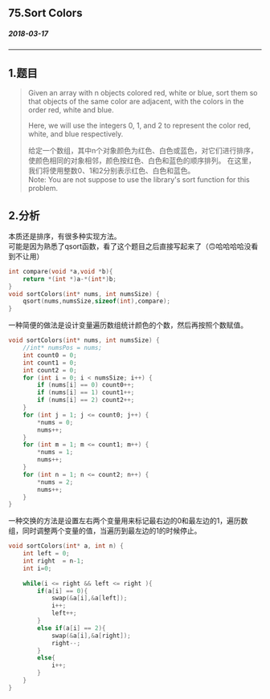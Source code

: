## 75.Sort Colors
##### 2018-03-17
***
## 1.题目
> Given an array with n objects colored red, white or blue, sort them so that objects of the same color are adjacent, with the colors in the order red, white and blue.
>
>Here, we will use the integers 0, 1, and 2 to represent the color red, white, and blue respectively.   
>
>给定一个数组，其中n个对象颜色为红色、白色或蓝色，对它们进行排序，使颜色相同的对象相邻，颜色按红色、白色和蓝色的顺序排列。 在这里，我们将使用整数0、1和2分别表示红色、白色和蓝色。     
>Note:
You are not suppose to use the library's sort function for this problem. 

## 2.分析
本质还是排序，有很多种实现方法。  
可能是因为熟悉了qsort函数，看了这个题目之后直接写起来了（🙃哈哈哈哈没看到不让用）  
```c
int compare(void *a,void *b){
    return *(int *)a-*(int*)b;
}
void sortColors(int* nums, int numsSize) {
    qsort(nums,numsSize,sizeof(int),compare);
}
```
一种简便的做法是设计变量遍历数组统计颜色的个数，然后再按照个数赋值。
```c
void sortColors(int* nums, int numsSize) {
    //int* numsPos = nums;
    int count0 = 0;
    int count1 = 0;
    int count2 = 0;
    for (int i = 0; i < numsSize; i++) {
        if (nums[i] == 0) count0++;
        if (nums[i] == 1) count1++;
        if (nums[i] == 2) count2++;
    }
    for (int j = 1; j <= count0; j++) {
        *nums = 0;
        nums++;
    }
    for (int m = 1; m <= count1; m++) {
        *nums = 1;
        nums++;
    }
    for (int n = 1; n <= count2; n++) {
        *nums = 2;
        nums++;
    }
}
```
一种交换的方法是设置左右两个变量用来标记最右边的0和最左边的1，遍历数组，同时调整两个变量的值，当遍历到最左边的1的时候停止。  
```c
void sortColors(int* a, int n) {
    int left = 0;
    int right  = n-1;
    int i=0;
    
    while(i <= right && left <= right ){
        if(a[i] == 0){
            swap(&a[i],&a[left]);
            i++;
            left++;
        }
        else if(a[i] == 2){
            swap(&a[i],&a[right]);
            right--;
        }
        else{
            i++;
        }
    }
}
```
